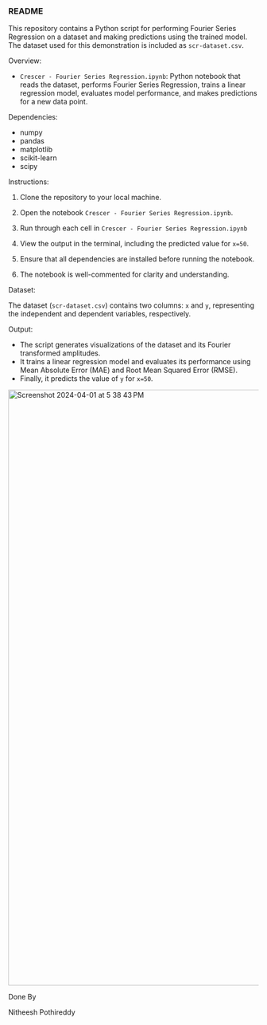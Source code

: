 ### README

This repository contains a Python script for performing Fourier Series Regression on a dataset and making predictions using the trained model. The dataset used for this demonstration is included as `scr-dataset.csv`.

Overview:

- `Crescer - Fourier Series Regression.ipynb`: Python notebook that reads the dataset, performs Fourier Series Regression, trains a linear regression model, evaluates model performance, and makes predictions for a new data point.

Dependencies:

- numpy
- pandas
- matplotlib
- scikit-learn
- scipy

Instructions:

1. Clone the repository to your local machine.

2. Open the notebook `Crescer - Fourier Series Regression.ipynb`.

3. Run through each cell in `Crescer - Fourier Series Regression.ipynb`

4. View the output in the terminal, including the predicted value for `x=50`.

5. Ensure that all dependencies are installed before running the notebook.

6. The notebook is well-commented for clarity and understanding. 

Dataset:

The dataset (`scr-dataset.csv`) contains two columns: `x` and `y`, representing the independent and dependent variables, respectively.

Output:

- The script generates visualizations of the dataset and its Fourier transformed amplitudes.
- It trains a linear regression model and evaluates its performance using Mean Absolute Error (MAE) and Root Mean Squared Error (RMSE).
- Finally, it predicts the value of `y` for `x=50`.

<img width="1196" alt="Screenshot 2024-04-01 at 5 38 43 PM" src="https://github.com/nitheesh-pothireddy/My-projects/assets/58605710/eaa7c5d3-fb9a-4e73-9ed5-0d60dee57b68">


Done By

Nitheesh Pothireddy


